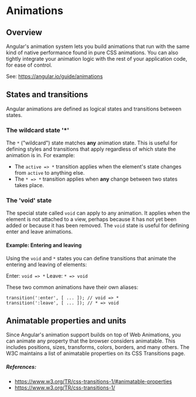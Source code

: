 # Animations



## Overview

Angular's animation system lets you build animations that run with the same kind of native performance found in pure 
CSS animations. You can also tightly integrate your animation logic with the rest of your application code, for ease 
of control.

See: https://angular.io/guide/animations

## States and transitions

Angular animations are defined as logical states and transitions between states.

### The wildcard state '*'

The `*` ("wildcard") state matches **any** animation state. This is useful for defining styles and transitions that 
apply regardless of which state the animation is in. For example:

- The `active => *` transition applies when the element's state changes from `active` to anything else.
- The `* => *` transition applies when **any** change between two states takes place.

### The 'void' state

The special state called `void` can apply to any animation. It applies when the element is not attached to a view, 
perhaps because it has not yet been added or because it has been removed. The `void` state is useful for defining 
enter and leave animations.

#### Example: Entering and leaving

Using the `void` and `*` states you can define transitions that animate the entering and leaving of elements:

Enter: `void => *`
Leave: `* => void`

These two common animations have their own aliases:

```
transition(':enter', [ ... ]); // void => *
transition(':leave', [ ... ]); // * => void
```

## Animatable properties and units

Since Angular's animation support builds on top of Web Animations, you can animate any property that the browser 
considers animatable. This includes positions, sizes, transforms, colors, borders, and many others. The W3C maintains
 a list of animatable properties on its CSS Transitions page.

##### References:

- https://www.w3.org/TR/css-transitions-1/#animatable-properties
- https://www.w3.org/TR/css-transitions-1/
